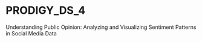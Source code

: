 # PRODIGY_DS_4
Understanding Public Opinion: Analyzing and Visualizing Sentiment Patterns in Social Media Data
